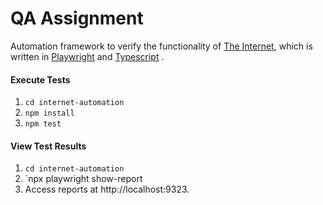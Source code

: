 QA Assignment 
========================

Automation framework to verify the functionality of [The Internet](https://the-internet.herokuapp.com), which is written in [Playwright](https://playwright.dev/) and [Typescript](https://www.typescriptlang.org/) .

#### Execute Tests
1. `cd internet-automation`
2. `npm install`
3. `npm test`

#### View Test Results
1. `cd internet-automation`
2. `npx playwright show-report
3. Access reports at http://localhost:9323.
   